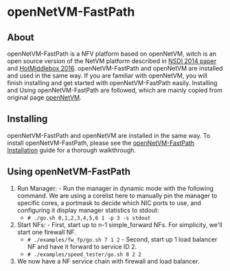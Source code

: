 openNetVM-FastPath
==

About
--
openNetVM-FastPath is a NFV platform based on openNetVM, witch is an open source version of the NetVM platform described in [NSDI 2014 paper][nsdi04] and [HotMiddlebox 2016][hotmiddlebox16]. openNetVM-FastPath and openNetVM are installed and used in the same way. If you are familiar with openNetVM, you will finish installing and get started with openNetVM-FastPath easily. Installing and Using openNetVM-FastPath are followed, which are mainly copied from original page [openNetVM][openNetVM].


Installing
--
openNetVM-FastPath and openNetVM are installed in the same way. To install openNetVM-FastPath, please see the [openNetVM-FastPath Installation][install] guide for a thorough walkthrough.

Using openNetVM-FastPath
--
  1. Run Manager:
    - Run the manager in dynamic mode with the following command.  We are using a corelist here to manually pin the manager to specific cores, a portmask to decide which NIC ports to use, and configuring it display manager statistics to stdout:
      - `# ./go.sh 0,1,2,3,4,5,6 1 -p 3 -s stdout`
  2. Start NFs:
    - First, start up to n-1 simple_forward NFs.  For simplicity, we'll start one firewall NF.
      - `# ./examples/fw_fp/go.sh 7 1 2`
    - Second, start up 1 load balancer NF and have it forward to service ID 2.
      - `# ./examples/speed_tester/go.sh 8 2 2`
  3. We now have a NF service chain with firewall and load balancer.


[hotmiddlebox16]: http://faculty.cs.gwu.edu/timwood/papers/16-HotMiddlebox-onvm.pdf
[nsdi04]: http://faculty.cs.gwu.edu/timwood/papers/14-NSDI-netvm.pdf
[install]: docs/Install.md
[openNetVM]: https://github.com/sdnfv/openNetVM
